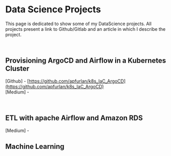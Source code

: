 
# Data Science Projects

This page is dedicated to show some of my DataScience projects. All projects present a link to Github/Gitlab 
and an article in which I describe the project. 

&nbsp;
&nbsp;


## Provisioning ArgoCD and Airflow in a Kubernetes Cluster

[Github] - [https://github.com/apfurlan/k8s_IaC_ArgoCD](https://github.com/apfurlan/k8s_IaC_ArgoCD) \
[Medium] - 

&nbsp;


## ETL with apache Airflow and Amazon RDS 


[Medium] - 


## Machine Learning


